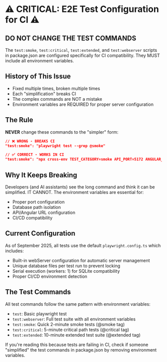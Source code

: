 # ⚠️ CRITICAL: E2E Test Configuration for CI ⚠️

## DO NOT CHANGE THE TEST COMMANDS

The `test:smoke`, `test:critical`, `test:extended`, and `test:webserver` scripts in package.json
are configured specifically for CI compatibility. They MUST include all environment variables.

## History of This Issue
- Fixed multiple times, broken multiple times
- Each "simplification" breaks CI
- The complex commands are NOT a mistake
- Environment variables are REQUIRED for proper server configuration

## The Rule
**NEVER** change these commands to the "simpler" form:
```json
// ❌ WRONG - BREAKS CI
"test:smoke": "playwright test --grep @smoke"

// ✅ CORRECT - WORKS IN CI  
"test:smoke": "npx cross-env TEST_CATEGORY=smoke API_PORT=5172 ANGULAR_PORT=4200 DATABASE_PATH=test.db API_URL=http://localhost:5172 ANGULAR_URL=http://localhost:4200 playwright test"
```

## Why It Keeps Breaking
Developers (and AI assistants) see the long command and think it can be
simplified. IT CANNOT. The environment variables are essential for:
- Proper port configuration
- Database path isolation
- API/Angular URL configuration
- CI/CD compatibility

## Current Configuration
As of September 2025, all tests use the default `playwright.config.ts` which includes:
- Built-in webServer configuration for automatic server management
- Unique database files per test run to prevent locking
- Serial execution (workers: 1) for SQLite compatibility
- Proper CI/CD environment detection

## The Test Commands
All test commands follow the same pattern with environment variables:
- `test`: Basic playwright test
- `test:webserver`: Full test suite with all environment variables
- `test:smoke`: Quick 2-minute smoke tests (@smoke tag)
- `test:critical`: 5-minute critical path tests (@critical tag)
- `test:extended`: 10-minute extended test suite (@extended tag)

If you're reading this because tests are failing in CI, check if someone
"simplified" the test commands in package.json by removing environment variables.